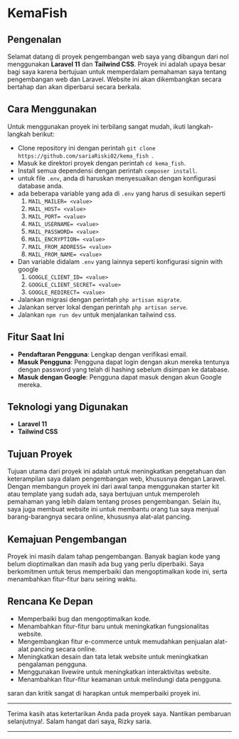 # KemaFish

## Pengenalan

Selamat datang di proyek pengembangan web saya yang dibangun dari nol menggunakan **Laravel 11** dan **Tailwind CSS**. Proyek ini adalah upaya besar bagi saya karena bertujuan untuk memperdalam pemahaman saya tentang pengembangan web dan Laravel. Website ini akan dikembangkan secara bertahap dan akan diperbarui secara berkala.

## Cara Menggunakan

Untuk menggunakan proyek ini terbilang sangat mudah, ikuti langkah-langkah berikut:

-   Clone repository ini dengan perintah `git clone https://github.com/sariaRiski02/kema_fish `.
-   Masuk ke direktori proyek dengan perintah `cd kema_fish`.
-   Install semua dependensi dengan perintah `composer install`.
-   untuk file `.env`, anda di haruskan menyesuaikan dengan konfigurasi database anda.
-   ada beberapa variable yang ada di `.env` yang harus di sesuikan seperti
    1. `MAIL_MAILER= <value>`
    2. `MAIL_HOST= <value>`
    3. `MAIL_PORT= <value>`
    4. `MAIL_USERNAME= <value>`
    5. `MAIL_PASSWORD= <value>`
    6. `MAIL_ENCRYPTION= <value>`
    7. `MAIL_FROM_ADDRESS= <value>`
    8. `MAIL_FROM_NAME= <value>`
-   Dan variable didalam `.env` yang lainnya seperti konfigurasi signin with google
    1. `GOOGLE_CLIENT_ID= <value>`
    2. `GOOGLE_CLIENT_SECRET= <value>`
    3. `GOOGLE_REDIRECT= <value>`
-   Jalankan migrasi dengan perintah `php artisan migrate`.
-   Jalankan server lokal dengan perintah `php artisan serve`.
-   Jalankan `npm run dev` untuk menjalankan tailwind css.

## Fitur Saat Ini

-   **Pendaftaran Pengguna**: Lengkap dengan verifikasi email.
-   **Masuk Pengguna**: Pengguna dapat login dengan akun mereka tentunya dengan password yang telah di hashing sebelum disimpan ke database.
-   **Masuk dengan Google**: Pengguna dapat masuk dengan akun Google mereka.

## Teknologi yang Digunakan

-   **Laravel 11**
-   **Tailwind CSS**

## Tujuan Proyek

Tujuan utama dari proyek ini adalah untuk meningkatkan pengetahuan dan keterampilan saya dalam pengembangan web, khususnya dengan Laravel. Dengan membangun proyek ini dari awal tanpa menggunakan starter kit atau template yang sudah ada, saya bertujuan untuk memperoleh pemahaman yang lebih dalam tentang proses pengembangan. Selain itu, saya juga membuat website ini untuk membantu orang tua saya menjual barang-barangnya secara online, khususnya alat-alat pancing.

## Kemajuan Pengembangan

Proyek ini masih dalam tahap pengembangan. Banyak bagian kode yang belum dioptimalkan dan masih ada bug yang perlu diperbaiki. Saya berkomitmen untuk terus memperbaiki dan mengoptimalkan kode ini, serta menambahkan fitur-fitur baru seiring waktu.

## Rencana Ke Depan

-   Memperbaiki bug dan mengoptimalkan kode.
-   Menambahkan fitur-fitur baru untuk meningkatkan fungsionalitas website.
-   Mengembangkan fitur e-commerce untuk memudahkan penjualan alat-alat pancing secara online.
-   Meningkatkan desain dan tata letak website untuk meningkatkan pengalaman pengguna.
-   Menggunakan livewire untuk meningkatkan interaktivitas website.
-   Menambahkan fitur-fitur keamanan untuk melindungi data pengguna.

saran dan kritik sangat di harapkan untuk memperbaiki proyek ini.

---

Terima kasih atas ketertarikan Anda pada proyek saya. Nantikan pembaruan selanjutnya!. Salam hangat dari saya, Rizky saria.

---
